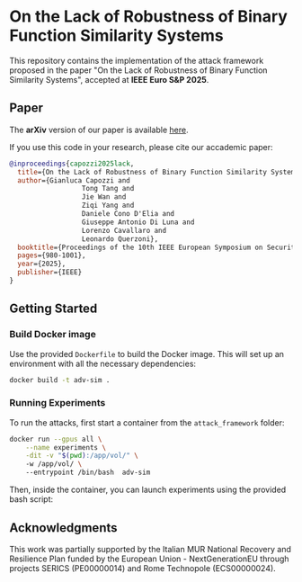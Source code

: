 # On the Lack of Robustness of Binary Function Similarity Systems
This repository contains the implementation of the attack framework proposed in the paper "On the Lack of Robustness of Binary Function Similarity Systems", accepted at **IEEE Euro S&P 2025**.

## Paper

The **arXiv** version of our paper is available [here](https://arxiv.org/abs/2412.04163).

If you use this code in your research, please cite our accademic paper:

```bibtex
@inproceedings{capozzi2025lack,
  title={On the Lack of Robustness of Binary Function Similarity Systems},
  author={Gianluca Capozzi and
                  Tong Tang and
                  Jie Wan and
                  Ziqi Yang and
                  Daniele Cono D'Elia and
                  Giuseppe Antonio Di Luna and
                  Lorenzo Cavallaro and
                  Leonardo Querzoni},
  booktitle={Proceedings of the 10th IEEE European Symposium on Security and Privacy (IEEE EuroS\&P '25)},
  pages={980-1001},
  year={2025},
  publisher={IEEE}
}
```

## Getting Started

### Build Docker image

Use the provided <code>Dockerfile</code> to build the Docker image. This will set up an environment with all the necessary dependencies:

```bash
docker build -t adv-sim .
```

### Running Experiments

To run the attacks, first start a container from the ```attack_framework``` folder:

```bash
docker run --gpus all \
    --name experiments \
    -dit -v "$(pwd):/app/vol/" \ 
    -w /app/vol/ \ 
    --entrypoint /bin/bash  adv-sim
```

Then, inside the container, you can launch experiments using the provided bash script:




## Acknowledgments
This work was partially supported by the Italian MUR National Recovery and Resilience Plan funded by the European Union - NextGenerationEU through projects SERICS (PE00000014) and Rome Technopole (ECS00000024).

